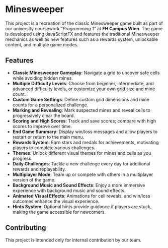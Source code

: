 <h1>Minesweeper</h1>

<p>This project is a recreation of the classic Minesweeper game built as part of our university coursework <i>"Programming 1"</i> at <b>FH Campus Wien</b>. The game is developed using JavaScriptFX and features the traditional Minesweeper mechanics as well as new features such as a rewards system, unlockable content, and multiple game modes.</p>

<h2>Features</h2>
<ul>
    <li><strong>Classic Minesweeper Gameplay</strong>: Navigate a grid to uncover safe cells while avoiding hidden mines.</li>
    <li><strong>Multiple Difficulty Levels</strong>: Choose from beginner, intermediate, and advanced difficulty levels, or customize your own grid size and mine count.</li>
    <li><strong>Custom Game Settings</strong>: Define custom grid dimensions and mine counts for a personalized challenge.</li>
    <li><strong>Marking and Revealing</strong>: Mark suspected mines and reveal cells to progressively clear the board.</li>
    <li><strong>Scoring and High Scores</strong>: Track and save scores; compare with high scores to improve over time.</li>
    <li><strong>End Game Summary</strong>: Display win/loss messages and allow players to restart or return to the main menu.</li>
    <li><strong>Rewards System</strong>: Earn stars and medals for achievements, motivating players to complete various challenges.</li>
    <li><strong>Themes</strong>: Unlock different visual themes for mines and cells as you progress.</li>
    </li>
    <li><strong>Daily Challenges</strong>: Tackle a new challenge every day for additional rewards and replayability.</li>
    <li><strong>Multiplayer Mode</strong>: Team up or compete with others in a multiplayer version of the game.</li>
    <li><strong>Background Music and Sound Effects</strong>: Enjoy a more immersive experience with background music and sound effects.</li>
    <li><strong>Animated Visual Effects</strong>: Animations for cell reveals, and win/loss outcomes enhance the visual experience.</li>
    <li><strong>Hints System</strong>: Optional hints provide guidance if players are stuck, making the game accessible for newcomers.</li>
</ul>

<h2>Contributing</h2>
<p>This project is intended only for internal contribution by our team.</p>
